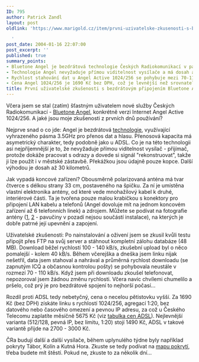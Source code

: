 ```yaml
---
ID: 795
author: Patrick Zandl
layout: post
oldlink: 'https://www.marigold.cz/item/prvni-uzivatelske-zkusenosti-s-bezdratovym-pripojenim-bluetone-angel

  '
post_date: 2004-01-16 22:07:00
post_excerpt: ''
published: true
summary_points:
- Bluetone Angel je bezdrátová technologie Českých Radiokomunikací v pásmu 3.5GHz.
- Technologie Angel nevyžaduje přímou viditelnost vysílače a má dosah až 30 km.
- Rychlost stahování dat u Angel Active 1024/256 se pohybuje mezi 70-110 kB/s.
- Cena Angel 1024/256 je 1690 Kč bez DPH, což je levnější než srovnatelné ADSL.
title: První uživatelské zkušenosti s bezdrátovým připojením Bluetone Angel
---
```


<p>
Včera jsem se stal (zatím) šťastným uživatelem nové služby Českých Radiokomunikací - <a href="http://www.bluetone.cz/main.php?pageid=52&lang=3&type=400&detail=1">Bluetone Angel</a>, konkrétně verzi Internet Angel Active 1024/256. A jaké jsou moje zkušenosti z prvních dnů používání?</p>


<p>
Nejprve snad o co jde: Angel je bezdrátová <a href="http://www.lupa.cz/clanek.php3?show=2971">technologie</a>, využívající vyhrazeného pásma 3.5GHz pro přenos dat a hlasu. Přenosová kapacita má asymetrický charakter, tedy podobně jako u ADSL. Co je na této technologii asi nejpříjemnější je to, že nevyžaduje přímou viditelnost vysílač - přijímač, protože dokáže pracovat s odrazy a dovede si signál "rekonstruovat", takže ji lze použít i v městské zástavbě. Překážkou jsou údajně pouze kopce. Další výhodou je dosah až 30 kilometrů.</p>


<p>
Jak vypadá koncové zařízení? Obousměrně polarizovaná anténa má tvar čtverce s délkou strany 33 cm, postaveného na špičku. Za ní je umístěna vlastní elektronika antény, od které vede mnohažilový kabel k druhé, interiérové části. Ta je tvořena pouze malou krabičkou s konektory pro připojení LAN kabelu a telefonů (Angel dovoluje mít na jednom koncovém zařízení až 6 telefonních linek) a zdrojem. Můžete se podívat na fotografie antény (<a href="http://blog.maly.cz/images/o51.jpg">1</a>, <a href="http://blog.maly.cz/images/o50.jpg">2</a> - pavučiny v pozadí nejsou součástí instalace), na kterých je dobře patrné její upevnění a zapojení.</p>


<p>
Uživatelské zkušenosti: Po nainstalování a oživení jsem se zkusil kvůli testu připojit přes FTP na svůj server a stáhnout kompletní zálohu databáze (48 MB). Download běžel rychlostí 100 - 140 kB/s, zkušební upload byl o něco pomalejší - kolem 40 kB/s. Během včerejška a dneška jsem linku nijak nešetřil, data jsem stahoval a nahrával a průměrná rychlost downloadu (se zapnutým ICQ a občasnou kontrolou pošty) se pohybovala neustále v rozmezí 70 - 110 kB/s. Když jsem při downloadu zkoušel telefonovat, nepozoroval jsem žádnou změnu rychlosti. Včera navíc chvílemi chumelilo a pršelo, což prý je pro bezdrátové spojení to nejhorší počasí...</p>


<p>
Rozdíl proti ADSL tedy nebetyčný, cena o necelou pětistovku vyšší. Za 1690 Kč (bez DPH) získáte linku s rychlostí 1024/256, agregací 1:20, bez datového nebo časového omezení a pevnou IP adresu, za což u Českého Telecomu zaplatíte měsíčně 5675 Kč (viz <a href="http://www.marigold.cz/adsl/">tabulka cen ADSL</a>). Nejlevnější varianta (512/128, pevná IP, bez limitu, 1:20) stojí 1490 Kč, ADSL v takové variantě přijde na 2700 - 3000 Kč. </p>


<p>
ČRa budují další a další vysílače, během uplynulého týdne byly například pokryty Tábor, Kolín a Kutná Hora. Zkuste se tedy podívat na <a href="http://www.bluetone.cz/main.php?pageid=54&lang=3&type=401&detail=1">mapu pokrytí</a>, třeba budete mít štěstí. Pokud ne, zkuste to za několik dní...</p>